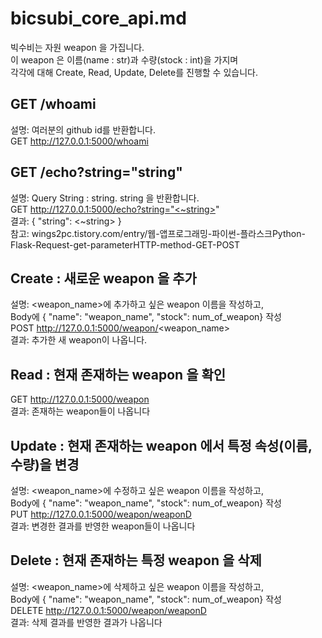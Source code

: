 # bicsubi_core_api.md
빅수비는 자원 weapon 을 가집니다.    
이 weapon 은 이름(name : str)과 수량(stock : int)을 가지며  
각각에 대해 Create, Read, Update, Delete를 진행할 수 있습니다.  
  
## GET /whoami
설명: 여러분의 github id를 반환합니다.  
GET http://127.0.0.1:5000/whoami
  
## GET /echo?string="string" 
설명: Query String : string. string 을 반환합니다.  
GET http://127.0.0.1:5000/echo?string="<~string>"  
결과: { "string": <~string> }  
참고: wings2pc.tistory.com/entry/웹-앱프로그래밍-파이썬-플라스크Python-Flask-Request-get-parameterHTTP-method-GET-POST  
  
  
## Create : 새로운 weapon 을 추가  
설명: <weapon_name>에 추가하고 싶은 weapon 이름을 작성하고,  
Body에 { "name": "weapon_name", "stock": num_of_weapon} 작성  
POST http://127.0.0.1:5000/weapon/<weapon_name>  
결과: 추가한 새 weapon이 나옵니다.  

## Read : 현재 존재하는 weapon 을 확인  
GET http://127.0.0.1:5000/weapon  
결과: 존재하는 weapon들이 나옵니다  
  
## Update : 현재 존재하는 weapon 에서 특정 속성(이름, 수량)을 변경  
설명: <weapon_name>에 수정하고 싶은 weapon 이름을 작성하고,  
Body에 { "name": "weapon_name", "stock": num_of_weapon} 작성  
PUT http://127.0.0.1:5000/weapon/weaponD  
결과: 변경한 결과를 반영한 weapon들이 나옵니다  
  
## Delete : 현재 존재하는 특정 weapon 을 삭제  
설명: <weapon_name>에 삭제하고 싶은 weapon 이름을 작성하고,  
Body에 { "name": "weapon_name", "stock": num_of_weapon} 작성  
DELETE http://127.0.0.1:5000/weapon/weaponD  
결과: 삭제 결과를 반영한 결과가 나옵니다  
